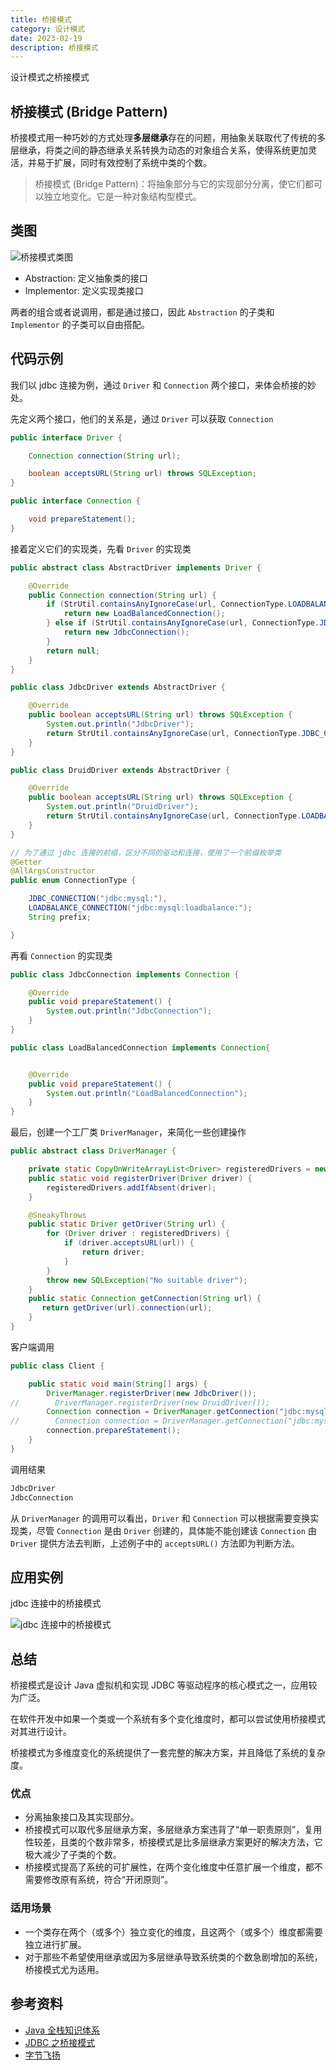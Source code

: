 ```yaml
---
title: 桥接模式
category: 设计模式
date: 2023-02-19
description: 桥接模式
---
```


设计模式之桥接模式
<!-- more -->

## 桥接模式 (Bridge Pattern)

桥接模式用一种巧妙的方式处理**多层继承**存在的问题，用抽象关联取代了传统的多层继承，将类之间的静态继承关系转换为动态的对象组合关系，使得系统更加灵活，并易于扩展，同时有效控制了系统中类的个数。

> 桥接模式 (Bridge Pattern)：将抽象部分与它的实现部分分离，使它们都可以独立地变化。它是一种对象结构型模式。

## 类图

![桥接模式类图](https://cdn.staticaly.com/gh/AlexChen68/images@master/blog/advance/bridge_pattern.png)

- Abstraction: 定义抽象类的接口
- Implementor: 定义实现类接口

两者的组合或者说调用，都是通过接口，因此 `Abstraction` 的子类和 `Implementor` 的子类可以自由搭配。

## 代码示例

我们以 jdbc 连接为例，通过 `Driver` 和 `Connection` 两个接口，来体会桥接的妙处。

先定义两个接口，他们的关系是，通过 `Driver` 可以获取 `Connection`
```java
public interface Driver {

    Connection connection(String url);

    boolean acceptsURL(String url) throws SQLException;
}

public interface Connection {

    void prepareStatement();
}
```

接着定义它们的实现类，先看 `Driver` 的实现类

```java
public abstract class AbstractDriver implements Driver {

    @Override
    public Connection connection(String url) {
        if (StrUtil.containsAnyIgnoreCase(url, ConnectionType.LOADBALANCE_CONNECTION.getPrefix())) {
            return new LoadBalancedConnection();
        } else if (StrUtil.containsAnyIgnoreCase(url, ConnectionType.JDBC_CONNECTION.getPrefix())) {
            return new JdbcConnection();
        }
        return null;
    }
}

public class JdbcDriver extends AbstractDriver {

    @Override
    public boolean acceptsURL(String url) throws SQLException {
        System.out.println("JdbcDriver");
        return StrUtil.containsAnyIgnoreCase(url, ConnectionType.JDBC_CONNECTION.getPrefix());
    }
}

public class DruidDriver extends AbstractDriver {

    @Override
    public boolean acceptsURL(String url) throws SQLException {
        System.out.println("DruidDriver");
        return StrUtil.containsAnyIgnoreCase(url, ConnectionType.LOADBALANCE_CONNECTION.getPrefix());
    }
}

// 为了通过 jdbc 连接的前缀，区分不同的驱动和连接，使用了一个前缀枚举类
@Getter
@AllArgsConstructor
public enum ConnectionType {

    JDBC_CONNECTION("jdbc:mysql:"),
    LOADBALANCE_CONNECTION("jdbc:mysql:loadbalance:");
    String prefix;

}
```

再看 `Connection` 的实现类

```java
public class JdbcConnection implements Connection {

    @Override
    public void prepareStatement() {
        System.out.println("JdbcConnection");
    }
}

public class LoadBalancedConnection implements Connection{


    @Override
    public void prepareStatement() {
        System.out.println("LoadBalancedConnection");
    }
}
```

最后，创建一个工厂类 `DriverManager`，来简化一些创建操作

```java
public abstract class DriverManager {

    private static CopyOnWriteArrayList<Driver> registeredDrivers = new CopyOnWriteArrayList<>();
    public static void registerDriver(Driver driver) {
        registeredDrivers.addIfAbsent(driver);
    }

    @SneakyThrows
    public static Driver getDriver(String url) {
        for (Driver driver : registeredDrivers) {
            if (driver.acceptsURL(url)) {
                return driver;
            }
        }
        throw new SQLException("No suitable driver");
    }
    public static Connection getConnection(String url) {
       return getDriver(url).connection(url);
    }
}
```

客户端调用

```java
public class Client {

    public static void main(String[] args) {
        DriverManager.registerDriver(new JdbcDriver());
//        DriverManager.registerDriver(new DruidDriver());
        Connection connection = DriverManager.getConnection("jdbc:mysql://127.0.0.1:3306/demo");
//        Connection connection = DriverManager.getConnection("jdbc:mysql:loadbalance://127.0.0.1:3306/demo");
        connection.prepareStatement();
    }
}
```
调用结果
```java
JdbcDriver
JdbcConnection
```

从 `DriverManager` 的调用可以看出，`Driver` 和 `Connection` 可以根据需要变换实现类，尽管 `Connection` 是由 `Driver` 创建的，具体能不能创建该 `Connection` 由 `Driver` 提供方法去判断，上述例子中的 `acceptsURL()` 方法即为判断方法。

## 应用实例

jdbc 连接中的桥接模式

![jdbc 连接中的桥接模式](https://cdn.staticaly.com/gh/AlexChen68/images@master/blog/advance/bridge_pattern_jdbc.png)

## 总结

桥接模式是设计 Java 虚拟机和实现 JDBC 等驱动程序的核心模式之一，应用较为广泛。

在软件开发中如果一个类或一个系统有多个变化维度时，都可以尝试使用桥接模式对其进行设计。

桥接模式为多维度变化的系统提供了一套完整的解决方案，并且降低了系统的复杂度。

### 优点

- 分离抽象接口及其实现部分。
- 桥接模式可以取代多层继承方案，多层继承方案违背了“单一职责原则”，复用性较差，且类的个数非常多，桥接模式是比多层继承方案更好的解决方法，它极大减少了子类的个数。
- 桥接模式提高了系统的可扩展性，在两个变化维度中任意扩展一个维度，都不需要修改原有系统，符合“开闭原则”。

### 适用场景
- 一个类存在两个（或多个）独立变化的维度，且这两个（或多个）维度都需要独立进行扩展。
- 对于那些不希望使用继承或因为多层继承导致系统类的个数急剧增加的系统，桥接模式尤为适用。

## 参考资料

- [Java 全栈知识体系](https://pdai.tech/md/dev-spec/pattern/10_bridge.html)
- [JDBC 之桥接模式](https://www.jianshu.com/p/34ea945175f8)
- [字节飞扬](https://bytesfly.github.io/blog/#/DesignPattern/bridge-pattern)